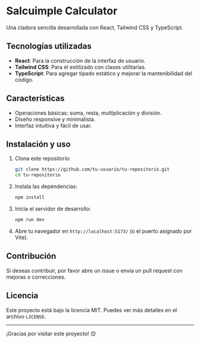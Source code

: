 # Salcuimple Calculator

Una cladora sencilla desarrollada con React, Tailwind CSS y TypeScript.

## Tecnologías utilizadas

- **React**: Para la construcción de la interfaz de usuario.
- **Tailwind CSS**: Para el estilizado con clases utilitarias.
- **TypeScript**: Para agregar tipado estático y mejorar la mantenibilidad del código.

## Características

- Operaciones básicas: suma, resta, multiplicación y división.
- Diseño responsive y minimalista.
- Interfaz intuitiva y fácil de usar.

## Instalación y uso

1. Clona este repositorio:
   ```bash
   git clone https://github.com/tu-usuario/tu-repositorio.git
   cd tu-repositorio
   ```
2. Instala las dependencias:
   ```bash
   npm install
   ```
3. Inicia el servidor de desarrollo:
   ```bash
   npm run dev
   ```
4. Abre tu navegador en `http://localhost:5173/` (o el puerto asignado por Vite).

## Contribución

Si deseas contribuir, por favor abre un issue o envía un pull request con mejoras o correcciones.

## Licencia

Este proyecto está bajo la licencia MIT. Puedes ver más detalles en el archivo `LICENSE`.

---

¡Gracias por visitar este proyecto! 😊

